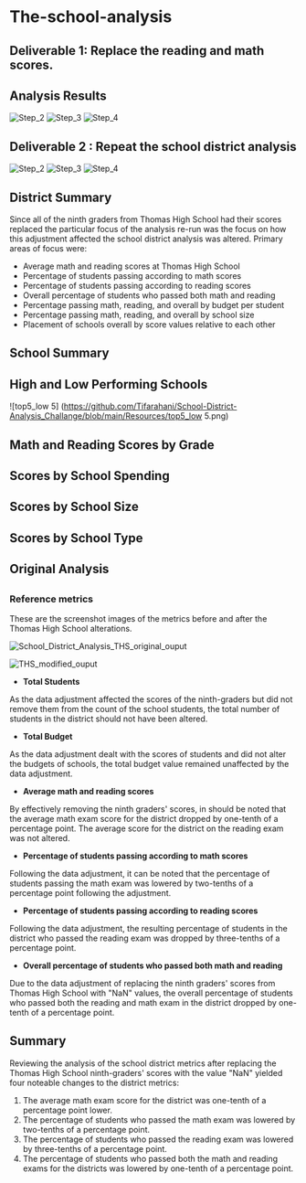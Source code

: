# The-school-analysis

## Deliverable 1: Replace the reading and math scores.


## Analysis Results
![Step_2](https://github.com/Tifarahani/School-District-Analysis_Challange/blob/main/Resources/Step_2.png)
![Step_3](https://github.com/Tifarahani/School-District-Analysis_Challange/blob/main/Resources/Step_3.png)
![Step_4](https://github.com/Tifarahani/School-District-Analysis_Challange/blob/main/Resources/Step_4.png)
## Deliverable 2 : Repeat the school district analysis

![Step_2](https://github.com/Tifarahani/School-District-Analysis_Challange/blob/main/Resources/Step_2.png)
![Step_3](https://github.com/Tifarahani/School-District-Analysis_Challange/blob/main/Resources/Step_3.png)
![Step_4](https://github.com/Tifarahani/School-District-Analysis_Challange/blob/main/Resources/Step_4.png)

## District Summary
Since all of the ninth graders from Thomas High School had their scores replaced the particular focus of the analysis re-run was the
focus on how this adjustment affected the school district analysis was altered. Primary areas of focus were:

* Average math and reading scores at Thomas High School
* Percentage of students passing according to math scores
* Percentage of students passing according to reading scores
* Overall percentage of students who passed both math and reading
* Percentage passing math, reading, and overall by budget per student
* Percentage passing math, reading, and overall by school size
* Placement of schools overall by score values relative to each other

## School Summary

## High and Low Performing Schools
![top5_low 5] (https://github.com/Tifarahani/School-District-Analysis_Challange/blob/main/Resources/top5_low 5.png)
## Math and Reading Scores by Grade
## Scores by School Spending

##  Scores by School Size
## Scores by School Type

## Original Analysis
##
##


### Reference metrics

These are the screenshot images of the metrics before and after the Thomas High School alterations.

![School_District_Analysis_THS_original_ouput](https://github.com/Tifarahani/School-District-Analysis_Challange/blob/main/Resources//School_District_Analysis_THS_original_ouput.png)

![THS_modified_ouput](https://github.com/Tifarahani/School-District-Analysis_Challange/blob/main/Resources//THS_modified_ouputiginal_ouput.png)
- **Total Students**

As the data adjustment affected the scores of the ninth-graders but did not remove them from the count of the school students, the total number of students in the district should not have been altered.

- **Total Budget**

As the data adjustment dealt with the scores of students and did not alter the budgets of schools, the total budget value remained unaffected by the data adjustment.

- **Average math and reading scores**

By effectively removing the ninth graders' scores, in should be noted that the average math exam score for the district dropped by one-tenth of a percentage point.
The average score for the district on the reading exam was not altered.

 - **Percentage of students passing according to math scores**

Following the data adjustment, it can be noted that the percentage of students passing the math exam was lowered by two-tenths of a percentage point following the adjustment.

- **Percentage of students passing according to reading scores**

Following the data adjustment, the resulting percentage of students in the district who passed the reading exam was dropped by three-tenths of a percentage point.

- **Overall percentage of students who passed both math and reading**

Due to the data adjustment of replacing the ninth graders' scores from Thomas High School with "NaN" values, the overall percentage of students who passed both the reading
and math exam in the district dropped by one-tenth of a percentage point.

## Summary

Reviewing the analysis of the school district metrics after replacing the Thomas High School ninth-graders' scores with the value "NaN" yielded four noteable changes to the district metrics:

1. The average math exam score for the district was one-tenth of a percentage point lower.
2. The percentage of students who passed the math exam was lowered by two-tenths of a percentage point.
3. The percentage of students who passed the reading exam was lowered by three-tenths of a percentage point.
4. The percentage of students who passed both the math and reading exams for the districts was lowered by one-tenth of a percentage point.
